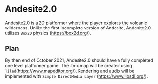 # Andesite2.0

Andesite2.0 is a 2D platformer where the player explores the volcanic wilderness. 
Unlike the first incomplete version of Andesite, Andesite2.0 utilizes `Box2D` physics (https://box2d.org/).


## Plan
By then end of October 2021, Andesite2.0 should have a fully completed one level platformer game.
The .tmx map will be created using `Tiled`(https://www.mapeditor.org/). 
Rendering and audio will be implemented with `Simple DirectMedia Layer` (https://www.libsdl.org/).
